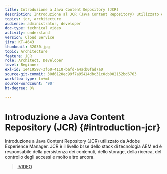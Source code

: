 ```yaml
---
title: Introduzione a Java Content Repository (JCR)
description: Introduzione al JCR (Java Content Repository) utilizzato da Adobe Experience Manager. JCR è il livello base dello stack di tecnologia AEM ed è responsabile della persistenza dei contenuti, dello storage, della ricerca, del controllo degli accessi e molto altro ancora.
topics: jcr, architecture
audience: administrator, developer
doc-type: technical video
activity: understand
version: Cloud Service
jira: KT-4643
thumbnail: 32030.jpg
topic: Architecture
feature: JCR
role: Architect, Developer
level: Beginner
exl-id: 1e419597-3f60-4110-bafd-a4acb0fad7a0
source-git-commit: 30d6120ec99f7a95414dbc31c0cb002152bd6763
workflow-type: tm+mt
source-wordcount: '90'
ht-degree: 0%

---
```


# Introduzione a Java Content Repository (JCR) {#introduction-jcr}

Introduzione a Java Content Repository (JCR) utilizzato da Adobe Experience Manager. JCR è il livello base dello stack di tecnologia AEM ed è responsabile della persistenza dei contenuti, dello storage, della ricerca, del controllo degli accessi e molto altro ancora.

>[!VIDEO](https://video.tv.adobe.com/v/32030?quality=12&learn=on)

